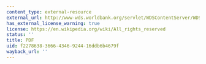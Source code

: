 ```yaml
---
content_type: external-resource
external_url: http://www-wds.worldbank.org/servlet/WDSContentServer/WDSP/IB/2004/10/18/000090341_20041018134110/Rendered/PDF/302270PAPER0Bi1flict0reconstruction.pdf
has_external_license_warning: true
license: https://en.wikipedia.org/wiki/All_rights_reserved
status: ''
title: PDF
uid: f2278638-3666-4346-9244-16ddb6b4679f
wayback_url: ''
---
```

